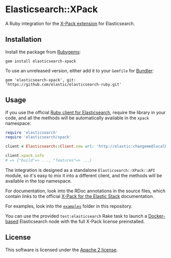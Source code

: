 # Elasticsearch::XPack

A Ruby integration for the [X-Pack extension](https://www.elastic.co/guide/en/x-pack/current/xpack-introduction.html) for Elasticsearch.


## Installation

Install the package from [Rubygems](https://rubygems.org):

    gem install elasticsearch-xpack

To use an unreleased version, either add it to your `Gemfile` for [Bundler](http://gembundler.com):

    gem 'elasticsearch-xpack', git: 'https://github.com/elastic/elasticsearch-ruby.git'


## Usage

If you use the official [Ruby client for Elasticsearch](https://github.com/elastic/elasticsearch-ruby),
require the library in your code, and all the methods will be automatically available in the `xpack` namespace:

```ruby
require 'elasticsearch'
require 'elasticsearch/xpack'

client = Elasticsearch::Client.new url: 'http://elastic:changeme@localhost:9200'

client.xpack.info
# => {"build"=> ..., "features"=> ...}
```

The integration is designed as a standalone `Elasticsearch::XPack::API` module, so it's easy
to mix it into a different client, and the methods will be available in the top namespace.

For documentation, look into the RDoc annotations in the source files, which contain links to the
official [X-Pack for the Elastic Stack](https://www.elastic.co/guide/en/x-pack/current/index.html) documentation.

For examples, look into the [`examples`](examples) folder in this repository.

You can use the provided `test:elasticsearch` Rake task to launch
a [Docker-based](https://www.elastic.co/guide/en/elasticsearch/reference/current/docker.html)
Elasticsearch node with the full X-Pack license preinstalled.

## License

This software is licensed under the [Apache 2 license](./LICENSE).
